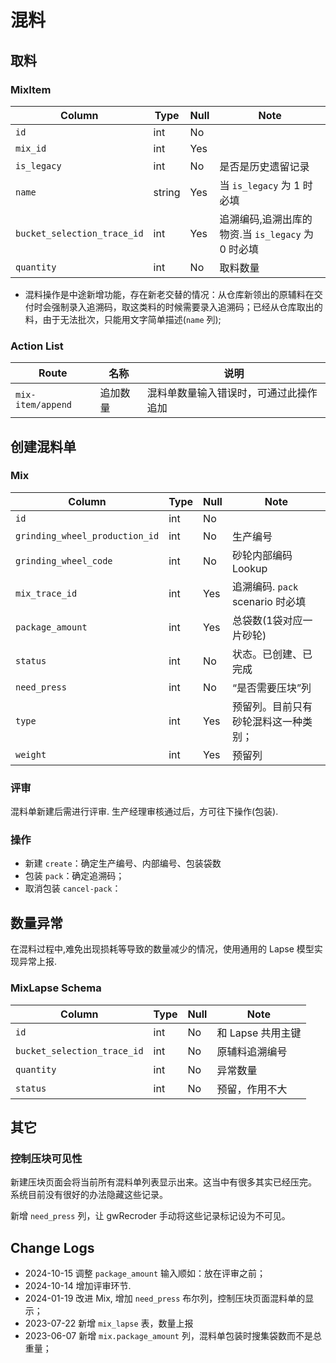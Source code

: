 # 混料

取料
---------------------------------------------------------------------------
### MixItem
Column                      | Type      | Null | Note
----------------------------|-----------|------|-------
`id`                        | int       | No   | 
`mix_id`                    | int       | Yes  | 
`is_legacy`                 | int       | No   | 是否是历史遗留记录
`name`                      | string    | Yes  | 当 `is_legacy` 为 1 时必填
`bucket_selection_trace_id` | int       | Yes  | 追溯编码,追溯出库的物资.当 `is_legacy` 为 0 时必填
`quantity`                  | int       | No   | 取料数量

- 混料操作是中途新增功能，存在新老交替的情况：从仓库新领出的原辅料在交付时会强制录入追溯码，取这类料的时候需要录入追溯码；已经从仓库取出的料，由于无法批次，只能用文字简单描述(`name` 列);

### Action List
Route                           |   名称    | 说明
--------------------------------|-----------|---------
`mix-item/append`               |追加数量   | 混料单数量输入错误时，可通过此操作追加

创建混料单
---------------------------------------------------------------------------

### Mix
Column                              | Type      | Null | Note
------------------------------------|-----------|------|-------
`id`                                | int       | No   | 
`grinding_wheel_production_id`      | int       | No   | 生产编号
`grinding_wheel_code`               | int       | No   | 砂轮内部编码 Lookup
`mix_trace_id`                      | int       | Yes  | 追溯编码. `pack` scenario 时必填
`package_amount`                    | int       | Yes  | 总袋数(1袋对应一片砂轮)
`status`                            | int       | No   | 状态。已创建、已完成
`need_press`                        | int       | No   | “是否需要压块”列
`type`                              | int       | Yes  | 预留列。目前只有砂轮混料这一种类别；
`weight`                            | int       | Yes  | 预留列

### 评审
混料单新建后需进行评审. 生产经理审核通过后，方可往下操作(包装).

### 操作

- 新建 `create`：确定生产编号、内部编号、包装袋数
- 包装 `pack`：确定追溯码；
- 取消包装 `cancel-pack`：

数量异常
---------------------------------------------------------------------------
在混料过程中,难免出现损耗等导致的数量减少的情况，使用通用的 Lapse 模型实现异常上报.

### MixLapse Schema
Column                              | Type      | Null | Note
------------------------------------|-----------|------|-------
`id`                                | int       | No   | 和 Lapse 共用主键
`bucket_selection_trace_id`         | int       | No   | 原辅料追溯编号
`quantity`                          | int       | No   | 异常数量
`status`                            | int       | No   | 预留，作用不大

其它
---------------------------------------------------------------------------
### 控制压块可见性

新建压块页面会将当前所有混料单列表显示出来。这当中有很多其实已经压完。
系统目前没有很好的办法隐藏这些记录。

新增 `need_press` 列，让 gwRecroder 手动将这些记录标记设为不可见。

Change Logs
---------------------------------------------------------------------------

- 2024-10-15 调整 `package_amount` 输入顺如：放在评审之前；
- 2024-10-14 增加评审环节.
- 2024-01-19 改进 Mix, 增加 `need_press` 布尔列，控制压块页面混料单的显示；
- 2023-07-22 新增 `mix_lapse` 表，数量上报
- 2023-06-07 新增 `mix.package_amount` 列，混料单包装时搜集袋数而不是总重量；
